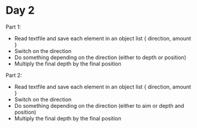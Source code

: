 # Day 2

Part 1: 
- Read textfile and save each element in an object list { direction, amount }
- Switch on the direction
- Do something depending on the direction (either to depth or position)
- Multiply the final depth by the final position

Part 2: 
- Read textfile and save each element in an object list { direction, amount }
- Switch on the direction
- Do something depending on the direction (either to aim or depth and position)
- Multiply the final depth by the final position
